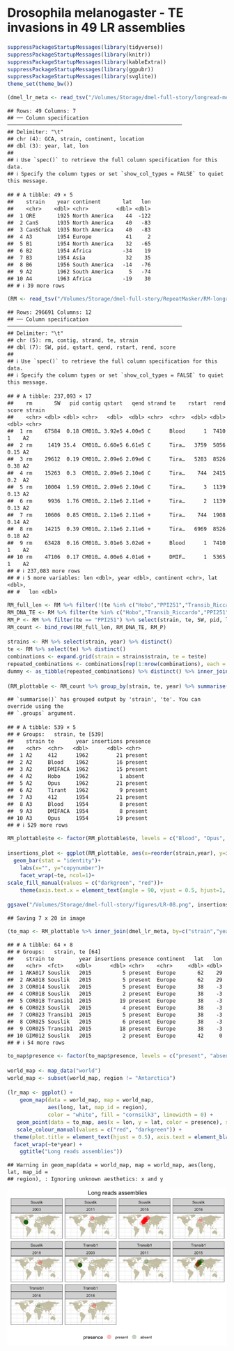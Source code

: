 Drosophila melanogaster - TE invasions in 49 LR assemblies
================

``` r
suppressPackageStartupMessages(library(tidyverse))
suppressPackageStartupMessages(library(knitr))
suppressPackageStartupMessages(library(kableExtra))
suppressPackageStartupMessages(library(ggpubr))
suppressPackageStartupMessages(library(svglite))
theme_set(theme_bw())
```

``` r
(dmel_lr_meta <- read_tsv("/Volumes/Storage/dmel-full-story/longread-metadata.txt") %>% select(strain, year, continent, lat, lon))
```

    ## Rows: 49 Columns: 7
    ## ── Column specification ────────────────────────────────────────────────────────
    ## Delimiter: "\t"
    ## chr (4): GCA, strain, continent, location
    ## dbl (3): year, lat, lon
    ## 
    ## ℹ Use `spec()` to retrieve the full column specification for this data.
    ## ℹ Specify the column types or set `show_col_types = FALSE` to quiet this message.

    ## # A tibble: 49 × 5
    ##    strain    year continent       lat   lon
    ##    <chr>    <dbl> <chr>         <dbl> <dbl>
    ##  1 ORE       1925 North America    44  -122
    ##  2 CanS      1935 North America    40   -83
    ##  3 CanSChak  1935 North America    40   -83
    ##  4 A3        1954 Europe           41     2
    ##  5 B1        1954 North America    32   -65
    ##  6 B2        1954 Africa          -34    19
    ##  7 B3        1954 Asia             32    35
    ##  8 B6        1956 South America   -14   -76
    ##  9 A2        1962 South America     5   -74
    ## 10 A4        1963 Africa          -19    30
    ## # ℹ 39 more rows

``` r
(RM <- read_tsv("/Volumes/Storage/dmel-full-story/RepeatMasker/RM-longreads/merged.clean.sum", col_names = c("rm","SW","pid","contig","qstart","qend","strand","te","rstart","rend","score","strain")) %>% mutate(len = ifelse(qstart>qend, qstart-qend, qend-qstart), strain = gsub("D.mel.","",strain)) %>% inner_join(dmel_lr_meta, by="strain") %>% filter(te!="Shellder") %>% distinct())
```

    ## Rows: 296691 Columns: 12
    ## ── Column specification ────────────────────────────────────────────────────────
    ## Delimiter: "\t"
    ## chr (5): rm, contig, strand, te, strain
    ## dbl (7): SW, pid, qstart, qend, rstart, rend, score
    ## 
    ## ℹ Use `spec()` to retrieve the full column specification for this data.
    ## ℹ Specify the column types or set `show_col_types = FALSE` to quiet this message.

    ## # A tibble: 237,093 × 17
    ##    rm       SW   pid contig qstart   qend strand te    rstart  rend score strain
    ##    <chr> <dbl> <dbl> <chr>   <dbl>  <dbl> <chr>  <chr>  <dbl> <dbl> <dbl> <chr> 
    ##  1 rm    67584  0.18 CM010… 3.92e5 4.00e5 C      Blood      1  7410  1    A2    
    ##  2 rm     1419 35.4  CM010… 6.60e5 6.61e5 C      Tira…   3759  5056  0.15 A2    
    ##  3 rm    29612  0.19 CM010… 2.09e6 2.09e6 C      Tira…   5283  8526  0.38 A2    
    ##  4 rm    15263  0.3  CM010… 2.09e6 2.10e6 C      Tira…    744  2415  0.2  A2    
    ##  5 rm    10004  1.59 CM010… 2.09e6 2.10e6 C      Tira…      3  1139  0.13 A2    
    ##  6 rm     9936  1.76 CM010… 2.11e6 2.11e6 +      Tira…      2  1139  0.13 A2    
    ##  7 rm    10606  0.85 CM010… 2.11e6 2.11e6 +      Tira…    744  1908  0.14 A2    
    ##  8 rm    14215  0.39 CM010… 2.11e6 2.11e6 +      Tira…   6969  8526  0.18 A2    
    ##  9 rm    63428  0.16 CM010… 3.01e6 3.02e6 +      Blood      1  7410  1    A2    
    ## 10 rm    47106  0.17 CM010… 4.00e6 4.01e6 +      DMIF…      1  5365  1    A2    
    ## # ℹ 237,083 more rows
    ## # ℹ 5 more variables: len <dbl>, year <dbl>, continent <chr>, lat <dbl>,
    ## #   lon <dbl>

``` r
RM_full_len <- RM %>% filter(!(te %in% c("Hobo","PPI251","Transib_Riccardo"))) %>% select(strain, te, SW, pid, len, score, year) %>% filter(score > 0.8, pid < 1)
RM_DNA_TE <- RM %>% filter(te %in% c("Hobo","Transib_Riccardo","PPI251")) %>% select(strain, te, SW, pid, len, score, year) %>% filter(score > 0.5, pid < 1)
RM_P <- RM %>% filter(te == "PPI251") %>% select(strain, te, SW, pid, len, score, year) %>% filter(score > 0.25, pid < 1)
RM_count <- bind_rows(RM_full_len, RM_DNA_TE, RM_P)

strains <- RM %>% select(strain, year) %>% distinct()
te <- RM %>% select(te) %>% distinct()
combinations <- expand.grid(strain = strains$strain, te = te$te)
repeated_combinations <- combinations[rep(1:nrow(combinations), each = 11), ]
dummy <- as_tibble(repeated_combinations) %>% distinct() %>% inner_join(strains, by="strain")

(RM_plottable <- RM_count %>% group_by(strain, te, year) %>% summarise(insertions = n()) %>% right_join(dummy, by=c("strain","te","year")) %>% mutate(insertions = ifelse(is.na(insertions), -1, insertions)) %>% mutate(presence = ifelse(insertions>1, "present", "absent"), year = ifelse(is.na(year), 1975, year), te=ifelse(te=="Transib_Riccardo","Transib1",te)))
```

    ## `summarise()` has grouped output by 'strain', 'te'. You can override using the
    ## `.groups` argument.

    ## # A tibble: 539 × 5
    ## # Groups:   strain, te [539]
    ##    strain te       year insertions presence
    ##    <chr>  <chr>   <dbl>      <dbl> <chr>   
    ##  1 A2     412      1962         21 present 
    ##  2 A2     Blood    1962         16 present 
    ##  3 A2     DMIFACA  1962         15 present 
    ##  4 A2     Hobo     1962          1 absent  
    ##  5 A2     Opus     1962         21 present 
    ##  6 A2     Tirant   1962          9 present 
    ##  7 A3     412      1954         21 present 
    ##  8 A3     Blood    1954          8 present 
    ##  9 A3     DMIFACA  1954          8 present 
    ## 10 A3     Opus     1954         19 present 
    ## # ℹ 529 more rows

``` r
RM_plottable$te <- factor(RM_plottable$te, levels = c("Blood", "Opus", "412", "Tirant", "DMIFACA", "Hobo", "PPI251", "Spoink", "Micropia", "Souslik", "Transib1"))

insertions_plot <- ggplot(RM_plottable, aes(x=reorder(strain,year), y=insertions, fill=presence))+
  geom_bar(stat = "identity")+
    labs(x="", y="copynumber")+
    facet_wrap(~te, ncol=1)+
scale_fill_manual(values = c("darkgreen", "red"))+
    theme(axis.text.x = element_text(angle = 90, vjust = 0.5, hjust=1, size=4), legend.position = "top", legend.key.size = unit(0.2, "cm"))

ggsave("/Volumes/Storage/dmel-full-story/figures/LR-08.png", insertions_plot, height = 20)
```

    ## Saving 7 x 20 in image

``` r
(to_map <- RM_plottable %>% inner_join(dmel_lr_meta, by=c("strain","year")) %>% filter(te %in% c("Souslik","Transib1"), year>2000))
```

    ## # A tibble: 64 × 8
    ## # Groups:   strain, te [64]
    ##    strain te        year insertions presence continent   lat   lon
    ##    <chr>  <fct>    <dbl>      <dbl> <chr>    <chr>     <dbl> <dbl>
    ##  1 AKA017 Souslik   2015          5 present  Europe       62    29
    ##  2 AKA018 Souslik   2015          5 present  Europe       62    29
    ##  3 COR014 Souslik   2015          5 present  Europe       38    -3
    ##  4 COR018 Souslik   2015          2 present  Europe       38    -3
    ##  5 COR018 Transib1  2015         19 present  Europe       38    -3
    ##  6 COR023 Souslik   2015          4 present  Europe       38    -3
    ##  7 COR023 Transib1  2015          5 present  Europe       38    -3
    ##  8 COR025 Souslik   2015          6 present  Europe       38    -3
    ##  9 COR025 Transib1  2015         18 present  Europe       38    -3
    ## 10 GIM012 Souslik   2015          2 present  Europe       42     0
    ## # ℹ 54 more rows

``` r
to_map$presence <- factor(to_map$presence, levels = c("present", "absent"))

world_map <- map_data("world")
world_map <- subset(world_map, region != "Antarctica")

(lr_map <- ggplot() +
    geom_map(data = world_map, map = world_map,
             aes(long, lat, map_id = region),
             color = "white", fill = "cornsilk3", linewidth = 0) +
   geom_point(data = to_map, aes(x = lon, y = lat, color = presence), size = 4, position = position_jitter(width = 2, height = 2), alpha = 0.25) +
   scale_colour_manual(values = c("red", "darkgreen")) +
  theme(plot.title = element_text(hjust = 0.5), axis.text = element_blank(), axis.title = element_blank(), axis.ticks = element_blank(), legend.position = "bottom") +
  facet_wrap(~te*year) +
    ggtitle("Long reads assemblies"))
```

    ## Warning in geom_map(data = world_map, map = world_map, aes(long, lat, map_id =
    ## region), : Ignoring unknown aesthetics: x and y

![](RepeatMasker-dmelLR_files/figure-gfm/unnamed-chunk-4-1.png)<!-- -->

